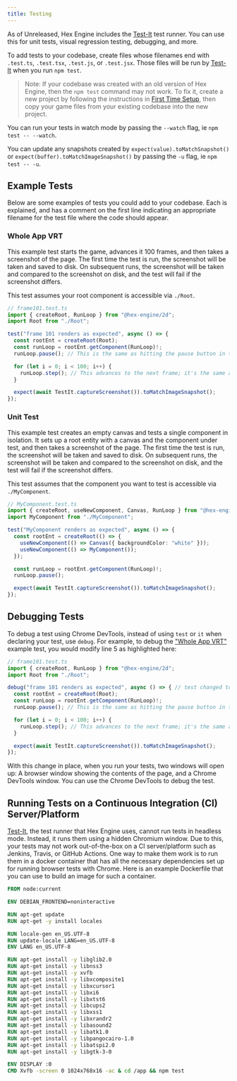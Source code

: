 ```yaml
---
title: Testing
---
```


As of Unreleased, Hex Engine includes the [Test-It](https://github.com/suchipi/test-it) test runner. You can use this for unit tests, visual regression testing, debugging, and more.

To add tests to your codebase, create files whose filenames end with `.test.ts`, `.test.tsx`, `.test.js`, or `.test.jsx`. Those files will be run by [Test-It](https://github.com/suchipi/test-it) when you run `npm test`.

> Note: If your codebase was created with an old version of Hex Engine, then the `npm test` command may not work. To fix it, create a new project by following the instructions in [First Time Setup](/docs/first-time-setup), then copy your game files from your existing codebase into the new project.

You can run your tests in watch mode by passing the `--watch` flag, ie `npm test -- --watch`.

You can update any snapshots created by `expect(value).toMatchSnapshot()` or `expect(buffer).toMatchImageSnapshot()` by passing the `-u` flag, ie `npm test -- -u`.

## Example Tests

Below are some examples of tests you could add to your codebase. Each is explained, and has a comment on the first line indicating an appropriate filename for the test file where the code should appear.

### Whole App VRT

This example test starts the game, advances it 100 frames, and then takes a screenshot of the page. The first time the test is run, the screenshot will be taken and saved to disk. On subsequent runs, the screenshot will be taken and compared to the screenshot on disk, and the test will fail if the screenshot differs.

This test assumes your root component is accessible via `./Root`.

```ts
// frame101.test.ts
import { createRoot, RunLoop } from "@hex-engine/2d";
import Root from "./Root";

test("frame 101 renders as expected", async () => {
  const rootEnt = createRoot(Root);
  const runLoop = rootEnt.getComponent(RunLoop)!;
  runLoop.pause(); // This is the same as hitting the pause button in the Hex Engine inspector.

  for (let i = 0; i < 100; i++) {
    runLoop.step(); // This advances to the next frame; it's the same as hitting the step button in the Hex Engine inspector.
  }

  expect(await TestIt.captureScreenshot()).toMatchImageSnapshot();
});
```

### Unit Test

This example test creates an empty canvas and tests a single component in isolation. It sets up a root entity with a canvas and the component under test, and then takes a screenshot of the page. The first time the test is run, the screenshot will be taken and saved to disk. On subsequent runs, the screenshot will be taken and compared to the screenshot on disk, and the test will fail if the screenshot differs.

This test assumes that the component you want to test is accessible via `./MyComponent`.

```ts
// MyComponent.test.ts
import { createRoot, useNewComponent, Canvas, RunLoop } from "@hex-engine/2d";
import MyComponent from "./MyComponent";

test("MyComponent renders as expected", async () => {
  const rootEnt = createRoot(() => {
    useNewComponent(() => Canvas({ backgroundColor: "white" }));
    useNewComponent(() => MyComponent());
  });

  const runLoop = rootEnt.getComponent(RunLoop)!;
  runLoop.pause();

  expect(await TestIt.captureScreenshot()).toMatchImageSnapshot();
});
```

## Debugging Tests

To debug a test using Chrome DevTools, instead of using `test` or `it` when declaring your test, use `debug`. For example, to debug the ["Whole App VRT"](#whole-app-vrt) example test, you would modify line 5 as highlighted here:

<!-- prettier-ignore -->
```ts {5}
// frame101.test.ts
import { createRoot, RunLoop } from "@hex-engine/2d";
import Root from "./Root";

debug("frame 101 renders as expected", async () => { // test changed to debug
  const rootEnt = createRoot(Root);
  const runLoop = rootEnt.getComponent(RunLoop)!;
  runLoop.pause(); // This is the same as hitting the pause button in the Hex Engine inspector.

  for (let i = 0; i < 100; i++) {
    runLoop.step(); // This advances to the next frame; it's the same as hitting the step button in the Hex Engine inspector.
  }

  expect(await TestIt.captureScreenshot()).toMatchImageSnapshot();
});
```

With this change in place, when you run your tests, two windows will open up: A browser window showing the contents of the page, and a Chrome DevTools window. You can use the Chrome DevTools to debug the test.

## Running Tests on a Continuous Integration (CI) Server/Platform

[Test-It](https://github.com/suchipi/test-it), the test runner that Hex Engine uses, cannot run tests in headless mode. Instead, it runs them using a hidden Chromium window. Due to this, your tests may not work out-of-the-box on a CI server/platform such as Jenkins, Travis, or GitHub Actions. One way to make them work is to run them in a docker container that has all the necessary dependencies set up for running browser tests with Chrome. Here is an example Dockerfile that you can use to build an image for such a container.

```Dockerfile
FROM node:current

ENV DEBIAN_FRONTEND=noninteractive

RUN apt-get update
RUN apt-get -y install locales

RUN locale-gen en_US.UTF-8
RUN update-locale LANG=en_US.UTF-8
ENV LANG en_US.UTF-8

RUN apt-get install -y libglib2.0
RUN apt-get install -y libnss3
RUN apt-get install -y xvfb
RUN apt-get install -y libxcomposite1
RUN apt-get install -y libxcursor1
RUN apt-get install -y libxi6
RUN apt-get install -y libxtst6
RUN apt-get install -y libcups2
RUN apt-get install -y libxss1
RUN apt-get install -y libxrandr2
RUN apt-get install -y libasound2
RUN apt-get install -y libatk1.0
RUN apt-get install -y libpangocairo-1.0
RUN apt-get install -y libatspi2.0
RUN apt-get install -y libgtk-3-0

ENV DISPLAY :0
CMD Xvfb -screen 0 1024x768x16 -ac & cd /app && npm test
```
